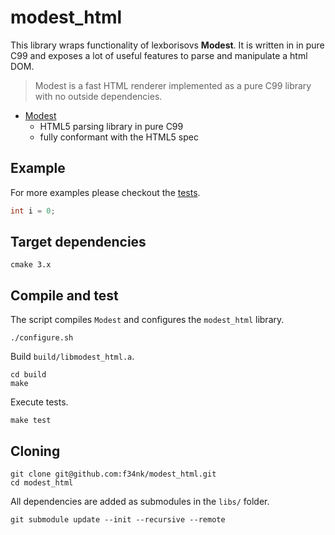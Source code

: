 # modest_html

This library wraps functionality of lexborisovs **Modest**. It is written in in pure C99 and exposes a lot of useful features to parse and manipulate a html DOM.

>Modest is a fast HTML renderer implemented as a pure C99 library with no outside dependencies.

- [Modest](https://github.com/lexborisov/Modest)
  - HTML5 parsing library in pure C99
  - fully conformant with the HTML5 spec

## Example
For more examples please checkout the [tests](https://github.com/f34nk/modest_html/tree/master/test).
```C
int i = 0;
```

## Target dependencies
```
cmake 3.x
```

## Compile and test
The script compiles `Modest` and configures the `modest_html` library.
```
./configure.sh
```
Build `build/libmodest_html.a`.
```
cd build
make
```
Execute tests.
```
make test
```

## Cloning
```
git clone git@github.com:f34nk/modest_html.git
cd modest_html
```
All dependencies are added as submodules in the `libs/` folder.
```
git submodule update --init --recursive --remote
```